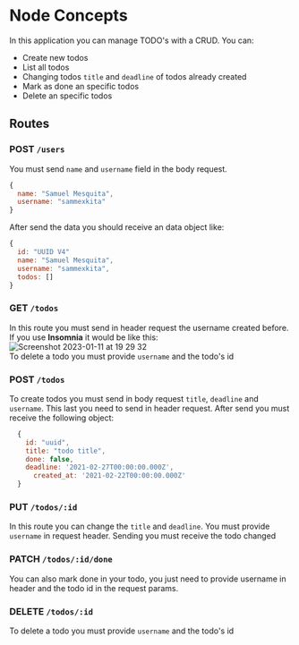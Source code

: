 # Node Concepts

In this application you can manage TODO's with a CRUD.
You can:

- Create new todos
- List all todos
- Changing todos `title` and `deadline` of todos already created
- Mark as done an specific todos
- Delete an specific todos

## Routes

### POST `/users`
You must send `name` and `username` field in the body request. 
```javascript
{
  name: "Samuel Mesquita",
  username: "sammexkita"
}
```
After send the data you should receive an data object like:
```javascript
{
  id: "UUID V4"
  name: "Samuel Mesquita",
  username: "sammexkita",
  todos: []
}

```

### GET `/todos`
In this route you must send in header request the username created before.
If you use **Insomnia** it would be like this:
<br>
![Screenshot 2023-01-11 at 19 29 32](https://user-images.githubusercontent.com/78756748/211931726-ce10b99a-3f5c-4d51-8dac-42ec2eee202f.png)
<br>
To delete a todo you must provide `username` and the todo's id

### POST `/todos`
To create todos you must send in body request `title`, `deadline` and `username`. This last you need to send in header request.
After send you must receive the following object:
```javascript
  {
    id: "uuid",
    title: "todo title",
    done: false,
    deadline: '2021-02-27T00:00:00.000Z', 
	  created_at: '2021-02-22T00:00:00.000Z'
  }
```

### PUT `/todos/:id`
In this route you can change the `title` and `deadline`. You must provide `username` in request header.
Sending you must receive the todo changed

### PATCH `/todos/:id/done`
You can also mark done in your todo, you just need to provide username in header and the todo id in the request params.

### DELETE `/todos/:id`
To delete a todo you must provide `username` and the todo's id
